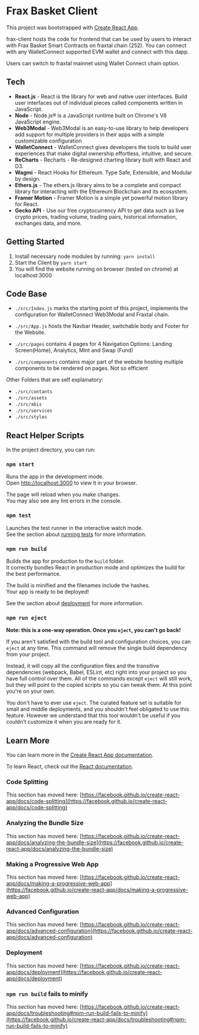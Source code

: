 # Frax Basket Client

This project was bootstrapped with [Create React App](https://github.com/facebook/create-react-app).

frax-client hosts the code for frontend that can be used by users to interact with Frax Basket Smart Contracts on fraxtal chain (252). You can connect with any WalletConnect supported EVM wallet and connect with this dapp.

Users can switch to fraxtal mainnet using Wallet Connect chain option.

## Tech

- **React.js** - React is the library for web and native user interfaces. Build user interfaces out of individual pieces called components written in JavaScript.
- **Node** - Node.js® is a JavaScript runtime built on Chrome's V8 JavaScript engine.
- **Web3Modal** - Web3Modal is an easy-to-use library to help developers add support for multiple providers in their apps with a simple customizable configuration
- **WalletConnect** - WalletConnect gives developers the tools to build user experiences that make digital ownership effortless, intuitive, and secure.
- **ReCharts** - Recharts - Re-designed charting library built with React and D3.
- **Wagmi** - React Hooks for Ethereum. Type Safe, Extensible, and Modular by design.
- **Ethers.js** - The ethers.js library aims to be a complete and compact library for interacting with the Ethereum Blockchain and its ecosystem.
- **Framer Motion** - Framer Motion is a simple yet powerful motion library for React.
- **Gecko API** - Use our free cryptocurrency API to get data such as live crypto prices, trading volume, trading pairs, historical information, exchanges data, and more.

## Getting Started

1. Install necessary node modules by running:
   `yarn install`
2. Start the Client by `yarn start`
3. You will find the website running on browser (tested on chrome) at localhost:3000

## Code Base

- `./src/Index.js` marks the starting point of this project, implements the configuration for WalletConnect Web3Modal and Fraxtal chain.

- `./src/App.js` hosts the Navbar Header, switchable body and Footer for the Website.

- `./src/pages` contains 4 pages for 4 Navigation Options: Landing Screen(Home), Analytics, Mint and Swap (Fund)

- `./src/components` contains major part of the website hosting multiple components to be rendered on pages. Not so efficient

Other Folders that are self explainatory:

- `./src/contants`
- `./src/assets`
- `./src/abis`
- `./src/services`
- `./src/styles`

## React Helper Scripts

In the project directory, you can run:

### `npm start`

Runs the app in the development mode.\
Open [http://localhost:3000](http://localhost:3000) to view it in your browser.

The page will reload when you make changes.\
You may also see any lint errors in the console.

### `npm test`

Launches the test runner in the interactive watch mode.\
See the section about [running tests](https://facebook.github.io/create-react-app/docs/running-tests) for more information.

### `npm run build`

Builds the app for production to the `build` folder.\
It correctly bundles React in production mode and optimizes the build for the best performance.

The build is minified and the filenames include the hashes.\
Your app is ready to be deployed!

See the section about [deployment](https://facebook.github.io/create-react-app/docs/deployment) for more information.

### `npm run eject`

**Note: this is a one-way operation. Once you `eject`, you can't go back!**

If you aren't satisfied with the build tool and configuration choices, you can `eject` at any time. This command will remove the single build dependency from your project.

Instead, it will copy all the configuration files and the transitive dependencies (webpack, Babel, ESLint, etc) right into your project so you have full control over them. All of the commands except `eject` will still work, but they will point to the copied scripts so you can tweak them. At this point you're on your own.

You don't have to ever use `eject`. The curated feature set is suitable for small and middle deployments, and you shouldn't feel obligated to use this feature. However we understand that this tool wouldn't be useful if you couldn't customize it when you are ready for it.

## Learn More

You can learn more in the [Create React App documentation](https://facebook.github.io/create-react-app/docs/getting-started).

To learn React, check out the [React documentation](https://reactjs.org/).

### Code Splitting

This section has moved here: [https://facebook.github.io/create-react-app/docs/code-splitting](https://facebook.github.io/create-react-app/docs/code-splitting)

### Analyzing the Bundle Size

This section has moved here: [https://facebook.github.io/create-react-app/docs/analyzing-the-bundle-size](https://facebook.github.io/create-react-app/docs/analyzing-the-bundle-size)

### Making a Progressive Web App

This section has moved here: [https://facebook.github.io/create-react-app/docs/making-a-progressive-web-app](https://facebook.github.io/create-react-app/docs/making-a-progressive-web-app)

### Advanced Configuration

This section has moved here: [https://facebook.github.io/create-react-app/docs/advanced-configuration](https://facebook.github.io/create-react-app/docs/advanced-configuration)

### Deployment

This section has moved here: [https://facebook.github.io/create-react-app/docs/deployment](https://facebook.github.io/create-react-app/docs/deployment)

### `npm run build` fails to minify

This section has moved here: [https://facebook.github.io/create-react-app/docs/troubleshooting#npm-run-build-fails-to-minify](https://facebook.github.io/create-react-app/docs/troubleshooting#npm-run-build-fails-to-minify)
